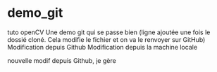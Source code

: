 # demo_git
tuto openCV
Une demo git qui se passe bien (ligne ajoutée une fois le dossié cloné. Cela modifie le fichier et on va le renvoyer sur GitHub)
Modification depuis Github
Modification depuis la machine locale

nouvelle modif depuis Github, je gère
